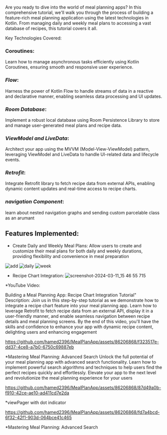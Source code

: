 

Are you ready to dive into the world of meal planning apps? In this comprehensive tutorial, we'll walk you through the process of building a feature-rich meal planning application using the latest technologies in Kotlin. From managing daily and weekly meal plans to accessing a vast database of recipes, this tutorial covers it all.

Key Technologies Covered:

### **Coroutines**:

Learn how to manage asynchronous tasks efficiently using Kotlin Coroutines, ensuring smooth and responsive user experience.

### ***Flow***: 

Harness the power of Kotlin Flow to handle streams of data in a reactive and declarative manner, enabling seamless data processing and UI updates.

### ***Room Database***:

Implement a robust local database using Room Persistence Library to store and manage user-generated meal plans and recipe data.

### ***ViewModel and LiveData***:
Architect your app using the MVVM (Model-View-ViewModel) pattern, leveraging ViewModel and LiveData to handle UI-related data and lifecycle events.

### ***Retrofit***: 

Integrate Retrofit library to fetch recipe data from external APIs, enabling dynamic content updates and real-time access to recipe charts.

### ***navigation Component***:
 learn about nested navigation graphs and sending custom parcelable class as an arumant
## Features Implemented:

* Create Daily and Weekly Meal Plans:
  Allow users to create and customize their meal plans for both daily and weekly durations, providing flexibility and convenience in meal preparation
  
![add](https://github.com/hamed2396/MealPlanApp/assets/86206868/0e71e883-76c1-4302-a817-454bf56d86ed)  ![daily](https://github.com/hamed2396/MealPlanApp/assets/86206868/a1fa8633-fad0-447d-bbce-83632ef4a9d8)  ![week](https://github.com/hamed2396/MealPlanApp/assets/86206868/55d8d693-690f-4dd5-a704-18f8bb4225ed)



* Recipe Chart Integration:
 ![screenshot-2024-03-11_15 46 55 715](https://github.com/hamed2396/MealPlanApp/assets/86206868/75920915-154a-4789-8652-047de625225a)

*YouTube Video:


Building a Meal Planning App: Recipe Chart Integration Tutorial"
Description: Join us in this step-by-step tutorial as we demonstrate how to integrate a recipe chart feature into your meal planning app. Learn how to leverage Retrofit to fetch recipe data from an external API, display it in a user-friendly manner, and enable seamless navigation between recipe details and meal planning screens. By the end of this video, you'll have the skills and confidence to enhance your app with dynamic recipe content, delighting users and enhancing engagement

https://github.com/hamed2396/MealPlanApp/assets/86206868/f323517e-dd37-4ce8-a7b0-6750c69887eb

  




*Mastering Meal Planning: Advanced Search 
Unlock the full potential of your meal planning app with advanced search functionality. Learn how to implement powerful search algorithms and techniques to help users find the perfect recipes quickly and effortlessly. Elevate your app to the next level and revolutionize the meal planning experience for your users


https://github.com/hamed2396/MealPlanApp/assets/86206868/87d49a0b-f910-42ce-ae10-ad411cd7e2da






*viewPager with dot indicator


https://github.com/hamed2396/MealPlanApp/assets/86206868/fd7a4bcd-6f32-42f1-903d-064bce41c465

*Mastering Meal Planning: Advanced Search
